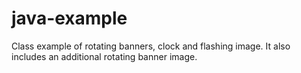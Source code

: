 # java-example
Class example of rotating banners, clock and flashing image. It also includes an additional rotating banner image.
